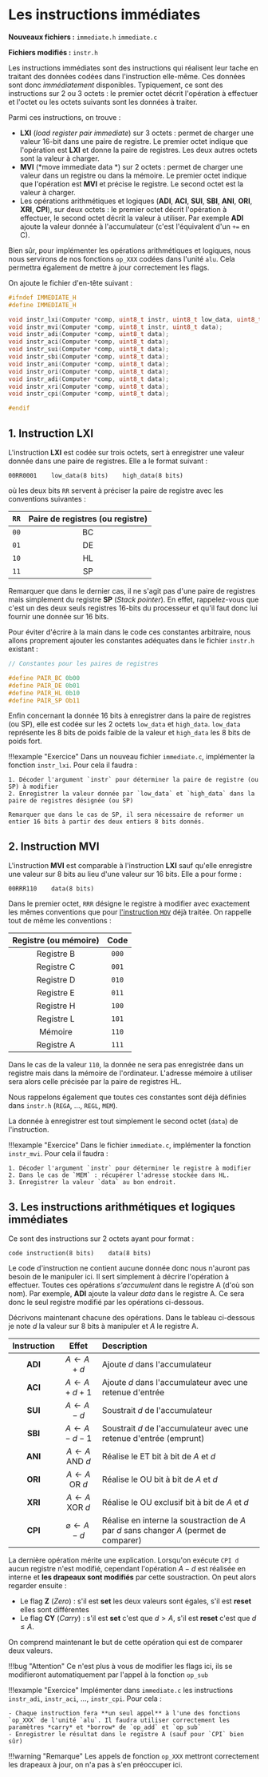 # Les instructions immédiates

**Nouveaux fichiers :** `immediate.h` `immediate.c`

**Fichiers modifiés :** `instr.h`


Les instructions immédiates sont des instructions qui réalisent leur tache en traitant des données codées dans l'instruction elle-même. Ces données sont donc *immédiatement* disponibles. Typiquement, ce sont des instructions sur 2 ou 3 octets : le premier octet décrit l'opération à effectuer et l'octet ou les octets suivants sont les données à traiter.

Parmi ces instructions, on trouve :

- **LXI** (*load register pair immediate*) sur 3 octets : permet de charger une valeur 16-bit dans une paire de registre. Le premier octet indique que l'opération est **LXI** et donne la paire de registres. Les deux autres octets sont la valeur à charger.
- **MVI** (*move immediate data *) sur 2 octets : permet de charger une valeur dans un registre ou dans la mémoire. Le premier octet indique que l'opération est **MVI** et précise le registre. Le second octet est la valeur à charger.
- Les opérations arithmétiques et logiques (**ADI**, **ACI**, **SUI**, **SBI**, **ANI**, **ORI**, **XRI**, **CPI**), sur deux octets : le premier octet décrit l'opération à effectuer, le second octet décrit la valeur à utiliser. Par exemple **ADI** ajoute la valeur donnée à l'accumulateur (c'est l'équivalent d'un `+=` en C).

Bien sûr, pour implémenter les opérations arithmétiques et logiques, nous nous servirons de nos fonctions `op_XXX` codées dans l'unité `alu`. Cela permettra également de mettre à jour correctement les flags.

On ajoute le fichier d'en-tête suivant :
```c title="immediate.c"
#ifndef IMMEDIATE_H
#define IMMEDIATE_H

void instr_lxi(Computer *comp, uint8_t instr, uint8_t low_data, uint8_t high_data);
void instr_mvi(Computer *comp, uint8_t instr, uint8_t data);
void instr_adi(Computer *comp, uint8_t data);
void instr_aci(Computer *comp, uint8_t data);
void instr_sui(Computer *comp, uint8_t data);
void instr_sbi(Computer *comp, uint8_t data);
void instr_ani(Computer *comp, uint8_t data);
void instr_ori(Computer *comp, uint8_t data);
void instr_adi(Computer *comp, uint8_t data);
void instr_xri(Computer *comp, uint8_t data);
void instr_cpi(Computer *comp, uint8_t data);

#endif

```

## 1. Instruction **LXI**

L'instruction **LXI** est codée sur trois octets, sert à enregistrer une valeur donnée dans une paire de registres. Elle a le format suivant :
```
00RR0001    low_data(8 bits)    high_data(8 bits)
```
où les deux bits `RR` servent à préciser la paire de registre avec les conventions suivantes :

| `RR` | Paire de registres (ou registre) |
| :-: | :-: |
| `00` | BC |
| `01` | DE |
| `10` | HL |
| `11` | SP |

Remarquer que dans le dernier cas, il ne s'agit pas d'une paire de registres mais simplement du registre **SP** (*Stack pointer*). En effet, rappelez-vous que c'est un des deux seuls registres 16-bits du processeur et qu'il faut donc lui fournir une donnée sur 16 bits.

Pour éviter d'écrire à la main dans le code ces constantes arbitraire, nous allons proprement ajouter les constantes adéquates dans le fichier `instr.h` existant :

```c title="instr.h"
// Constantes pour les paires de registres 

#define PAIR_BC 0b00
#define PAIR_DE 0b01
#define PAIR_HL 0b10
#define PAIR_SP Ob11
```

Enfin concernant la donnée 16 bits à enregistrer dans la paire de registres (ou SP), elle est codée sur les 2 octets `low_data` et `high_data`. `low_data` représente les 8 bits de poids faible de la valeur et `high_data` les 8 bits de poids fort.

!!!example "Exercice"
    Dans un nouveau fichier `immediate.c`, implémenter la fonction `instr_lxi`. Pour cela il faudra :

    1. Décoder l'argument `instr` pour déterminer la paire de registre (ou SP) à modifier
    2. Enregistrer la valeur donnée par `low_data` et `high_data` dans la paire de registres désignée (ou SP)

    Remarquer que dans le cas de SP, il sera nécessaire de reformer un entier 16 bits à partir des deux entiers 8 bits donnés.

## 2. Instruction **MVI**

L'instruction **MVI** est comparable à l'instruction **LXI** sauf qu'elle enregistre une valeur sur 8 bits au lieu d'une valeur sur 16 bits. Elle a pour forme :
```
00RRR110    data(8 bits)
```
Dans le premier octet, `RRR` désigne le registre à modifier avec exactement les mêmes conventions que pour [l'instruction `MOV`](../datatransfer/#1-linstruction-mov-move) déjà traitée. On rappelle tout de même les conventions :

| Registre (ou mémoire) | Code |
| :-: | :-: |
| Registre B | `000` |
| Registre C | `001` |
| Registre D | `010` |
| Registre E | `011` |
| Registre H | `100` |
| Registre L | `101` |
| Mémoire    | `110` |
| Registre A | `111` |

Dans le cas de la valeur `110`, la donnée ne sera pas enregistrée dans un registre mais dans la mémoire de l'ordinateur. L'adresse mémoire à utiliser sera alors celle précisée par la paire de registres HL.

Nous rappelons également que toutes ces constantes sont déjà définies dans `instr.h` (`REGA`, ..., `REGL`, `MEM`).

La donnée à enregistrer est tout simplement le second octet (`data`) de l'instruction.

!!!example "Exercice"
    Dans le fichier `immediate.c`, implémenter la fonction `instr_mvi`. Pour cela il faudra :

    1. Décoder l'argument `instr` pour déterminer le registre à modifier
    2. Dans le cas de `MEM` : récupérer l'adresse stockée dans HL.
    3. Enregistrer la valeur `data` au bon endroit.

## 3. Les instructions arithmétiques et logiques immédiates

Ce sont des instructions sur 2 octets ayant pour format :
```
code instruction(8 bits)    data(8 bits)
```
Le code d'instruction ne contient aucune donnée donc nous n'auront pas besoin de le manipuler ici. Il sert simplement à décrire l'opération à effectuer.
Toutes ces opérations *s'accumulent* dans le registre A (d'où son nom). Par exemple, **ADI** ajoute la valeur *data* dans le registre A. Ce sera donc le seul registre modifié par les opérations ci-dessous.

Décrivons maintenant chacune des opérations. Dans le tableau ci-dessous je note $d$ la valeur sur 8 bits à manipuler et $A$ le registre A.

| Instruction | Effet | Description |
| :-: | :-: | :- |
| **ADI** | $A \gets A + d$ | Ajoute $d$ dans l'accumulateur |
| **ACI** | $A \gets A + d + 1$ | Ajoute $d$ dans l'accumulateur avec une retenue d'entrée |
| **SUI** | $A \gets A - d$ | Soustrait $d$ de l'accumulateur |
| **SBI** | $A \gets A - d - 1$ | Soustrait $d$ de l'accumulateur avec une retenue d'entrée (emprunt) |
| **ANI** | $A \gets A \text{ AND } d$ | Réalise le ET bit à bit de $A$ et $d$|
| **ORI** | $A \gets A \text{ OR } d$ | Réalise le OU bit à bit de $A$ et $d$|
| **XRI** | $A \gets A \text{ XOR } d$ | Réalise le OU exclusif bit à bit de $A$ et $d$|
| **CPI** | $\varnothing \gets A - d$ | Réalise en interne la soustraction de $A$ par $d$ sans changer $A$ (permet de comparer) |

La dernière opération mérite une explication. Lorsqu'on exécute `CPI d` aucun registre n'est modifié, cependant l'opération $A - d$ est réalisée
en interne et **les drapeaux sont modifiés** par cette soustraction. On peut alors regarder ensuite :

- Le flag **Z** (*Zero*) : s'il est **set** les deux valeurs sont égales, s'il est **reset** elles sont différentes
- Le flag **CY** (*Carry*) : s'il est **set** c'est que $d > A$, s'il est **reset** c'est que $d \leq A$.

On comprend maintenant le but de cette opération qui est de comparer deux valeurs.

!!!bug "Attention"
    Ce n'est plus à vous de modifier les flags ici, ils se modifieront automatiquement par l'appel à la fonction `op_sub`

!!!example "Exercice"
    Implémenter dans `immediate.c` les instructions `instr_adi`, `instr_aci`, ..., `instr_cpi`. Pour cela :

    - Chaque instruction fera **un seul appel** à l'une des fonctions `op_XXX` de l'unité `alu`. Il faudra utiliser correctement les paramètres *carry* et *borrow* de `op_add` et `op_sub`
    - Enregistrer le résultat dans le registre A (sauf pour `CPI` bien sûr)

!!!warning "Remarque"
    Les appels de fonction `op_XXX` mettront correctement les drapeaux à jour, on n'a pas à s'en préoccuper ici.


